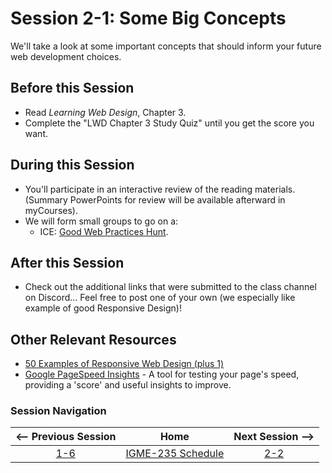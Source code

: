 # Session 2-1: Some Big Concepts

We'll take a look at some important concepts that should inform your future web development choices.

## Before this Session
- Read *Learning Web Design*, Chapter 3.
- Complete the "LWD Chapter 3 Study Quiz" until you get the score you want.

## During this Session
- You'll participate in an interactive review of the reading materials.  (Summary PowerPoints for review will be available afterward in myCourses).
- We will form small groups to go on a:
    - ICE: [Good Web Practices Hunt](../exercises/good-practices.md).

## After this Session
- Check out the additional links that were submitted to the class channel on Discord... Feel free to post one of your own (we especially like example of good Responsive Design)!  

## Other Relevant Resources
- [50 Examples of Responsive Web Design (plus 1)](https://www.awwwards.com/50-examples-of-responsive-web-design.html)
- [Google PageSpeed Insights](https://developers.google.com/speed/pagespeed/insights/) - A tool for testing your page's speed, providing a 'score' and useful insights to improve.


### Session Navigation

| <-- Previous Session |               Home                  | Next Session --> |
|:--------------------:|:-----------------------------------:|:----------------:|
|  [1-6](1-6.md)       | [IGME-235 Schedule](../schedule.md) |   [2-2](2-2.md)  |
